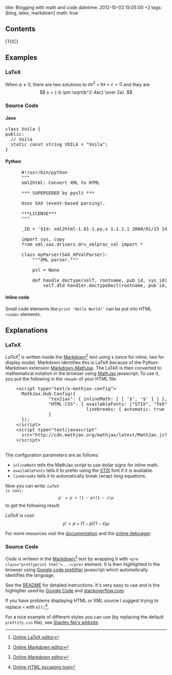 title: Blogging with math and code
datetime: 2012-10-03 15:05:00 +2
tags: [blog, latex, markdown]
math: true

## Contents
[TOC]

## Examples

### LaTeX

When $a \ne 0$, there are two solutions to $ax^2 + bx + c = 0$ and they are 
$$
x = {-b \pm \sqrt{b^2-4ac} \over 2a}.
$$

### Source Code

#### Java

<pre class="prettyprint">
class Voila {
public:
  // Voila
  static const string VOILA = "Voila";
}
</pre>

#### Python

<pre class="prettyprint linenums:1">
      #!/usr/bin/python
      """
      xml2html: Convert XML to HTML
      
      *** SUPERSEDED by pyslt ***
      
      Uses SAX (event-based parsing).
      
      ***LICENSE***
      """
      
      _ID = '$Id: xml2html-1.01-1.py,v 1.1.1.1 2000/01/15 14:37:46 ecoaccess Exp $'
      
      import sys, copy
      from xml.sax.drivers.drv_xmlproc_val import *
      
      class myParser(SAX_XPValParser):
          """XML parser."""
      
          psl = None
      
          def handle_doctype(self, rootname, pub_id, sys_id):
              self.dtd_handler.doctypeDecl(rootname, pub_id, sys_id, self.psl)
</pre>

#### Inline code

Small code elements like <code>print 'Hello World!'</code> can be put into HTML <code>&lt;code></code> elements.

## Explanations

### LaTeX

$LaTeX$[^latex] is written inside the [Markdown](http://daringfireball.net/projects/markdown/)[^markdown] text using <code>&#36;</code> (once for inline, two for display mode).
Markdown identifies this is LaTeX because of the Python-Markdown extension [Markdown-MathJax](https://github.com/mayoff/python-markdown-mathjax). The LaTeX is then converted to mathematical notation in the browser using [MathJax](http://www.mathjax.org) javascript. 
To use it, you put the following in the <code><head\></code> of your HTML file:

<pre class="prettyprint html">
	&lt;script type="text/x-mathjax-config">
	  MathJax.Hub.Config({
				"tex2jax": { inlineMath: [ [ '$', '$' ] ] },
				"HTML-CSS": { availableFonts: ["STIX", "TeX"], 
							  linebreaks: { automatic: true }
				}
	  });
	&lt;/script>
	&lt;script type="text/javascript"
	  src="http://cdn.mathjax.org/mathjax/latest/MathJax.js?config=TeX-AMS_HTML">
	&lt;/script>
	
</pre>

The confguration parameters are as follows:

  - <code>inlineMath</code> tells the MathJax script to use dollar signs for inline math.
  - <code>availableFonts</code> tells it to prefer using the [STIX](http://www.stixfonts.org/) font if it is available.
  - <code>linebreaks</code> tells it to automatically break (wrap) long equations.
  
Now you can write: <code>$LaTeX$ is cool:
$$
p' = p + (1-p)(1-s)\mu
$$</code>
to get the following result:

$LaTeX$ is cool:
$$
p' = p + (1-p)(1-s)\mu
$$


For more resources visit the [documentation](http://docs.mathjax.org/en/latest/output.html) and the [online debugger](http://www.onemathematicalcat.org/MathJaxDocumentation/TeXSyntax.htm).

### Source Code 

Code is writeen in the [Markdown](http://daringfireball.net/projects/markdown/)[^markdown] text by wrapping it with <code>&lt;pre class="prettyprint html">...&lt;/pre></code> element.
It is then highlighted in the browser using [Google code prettifier](http://google-code-prettify.googlecode.com) javascript which automatically identifies the language. 

See the [README](http://google-code-prettify.googlecode.com/svn/trunk/README.html) for detailed instructions. 
It's very easy to use and is the highligher used by [Google Code](http://code.google.com) and [stackoverflow.com](http://stackoverflow.com/).

If you have problems displaying HTML or XML source I suggest trying to replace <code>&lt;</code> with <code>&amp;lt;</code>[^html-escaping-tool].

For a nice example of different styles you can use (by replacing the default <code>prettify.css</code> file), see [Stanley Ng's website](http://demo.stanleyhlng.com/prettify-js/?id=sons-of-obsidian-dark).


[^latex]: [Online LaTeX editor](http://texify.com/)
[^markdown]: [Online Markdown editor](http://www.ctrlshift.net/project/markdowneditor/)
[^html-escaping-tool]: [Online HTML escaping tool](http://www.htmlescape.net/htmlescape_tool.html)